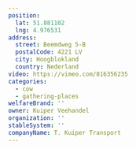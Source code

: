 ```yaml
---
position:
  lat: 51.881102
  lng: 4.976531
address:
  street: Beemdweg 5-B
  postalCode: 4221 LV
  city: Hoogblokland
  country: Nederland
video: https://vimeo.com/816356235
categories:
  - cow
  - gathering-places
welfareBrand: ''
owner: Kuiper Veehandel
organization: ''
stableSystem: ''
companyName: T. Kuiper Transport
---
```


